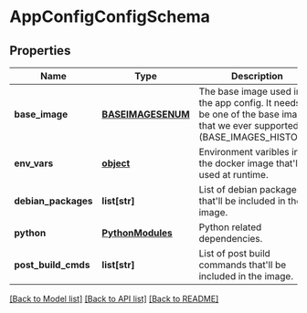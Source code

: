 # AppConfigConfigSchema

## Properties
Name | Type | Description | Notes
------------ | ------------- | ------------- | -------------
**base_image** | [**BASEIMAGESENUM**](BASEIMAGESENUM.md) | The base image used in the app config. It needs to be one of the base images that we ever supported (BASE_IMAGES_HISTORY). | 
**env_vars** | [**object**](.md) | Environment varibles in the docker image that&#39;ll be used at runtime. | [optional] 
**debian_packages** | **list[str]** | List of debian packages that&#39;ll be included in the image. | [optional] 
**python** | [**PythonModules**](PythonModules.md) | Python related dependencies. | [optional] 
**post_build_cmds** | **list[str]** | List of post build commands that&#39;ll be included in the image. | [optional] 

[[Back to Model list]](../README.md#documentation-for-models) [[Back to API list]](../README.md#documentation-for-api-endpoints) [[Back to README]](../README.md)


